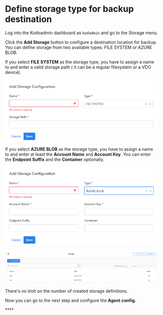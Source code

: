 # Define storage type for backup destination

Log into the Kodoadmin dashboard as `kodadmin`  and go to the Storage menu. 

Click the **Add Storage** button to configure a destination location for backup. You can define storage from two available types: FILE SYSTEM or AZURE BLOB.

If you select **FILE SYSTEM** as the storage type, you have to assign a name to and enter a valid storage path \( it can be a regular filesystem or a VDO device\).

![](../../../.gitbook/assets/kodoadmin-storage-02%20%281%29.png)

If you select **AZURE BLOB** as the storage type, you have to assign a name to and enter at least the **Account Name** and **Account Key**. You can enter the **Endpoint Suffix** and the **Container** optionally. 

![](../../../.gitbook/assets/kodoadmin-storage-03.png)

![](../../../.gitbook/assets/kodoadmin-storage-01.png)

There's no limit on the number of created storage definitions.

Now you can go to the next step and configure the **Agent config.**

\*\*\*\*

